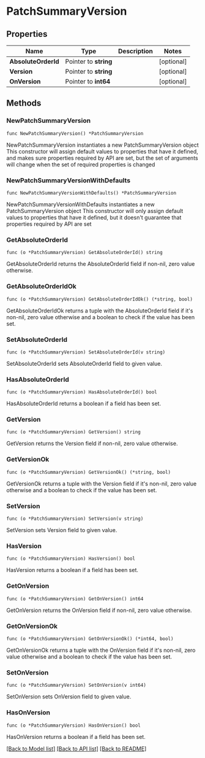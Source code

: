 # PatchSummaryVersion

## Properties

Name | Type | Description | Notes
------------ | ------------- | ------------- | -------------
**AbsoluteOrderId** | Pointer to **string** |  | [optional] 
**Version** | Pointer to **string** |  | [optional] 
**OnVersion** | Pointer to **int64** |  | [optional] 

## Methods

### NewPatchSummaryVersion

`func NewPatchSummaryVersion() *PatchSummaryVersion`

NewPatchSummaryVersion instantiates a new PatchSummaryVersion object
This constructor will assign default values to properties that have it defined,
and makes sure properties required by API are set, but the set of arguments
will change when the set of required properties is changed

### NewPatchSummaryVersionWithDefaults

`func NewPatchSummaryVersionWithDefaults() *PatchSummaryVersion`

NewPatchSummaryVersionWithDefaults instantiates a new PatchSummaryVersion object
This constructor will only assign default values to properties that have it defined,
but it doesn't guarantee that properties required by API are set

### GetAbsoluteOrderId

`func (o *PatchSummaryVersion) GetAbsoluteOrderId() string`

GetAbsoluteOrderId returns the AbsoluteOrderId field if non-nil, zero value otherwise.

### GetAbsoluteOrderIdOk

`func (o *PatchSummaryVersion) GetAbsoluteOrderIdOk() (*string, bool)`

GetAbsoluteOrderIdOk returns a tuple with the AbsoluteOrderId field if it's non-nil, zero value otherwise
and a boolean to check if the value has been set.

### SetAbsoluteOrderId

`func (o *PatchSummaryVersion) SetAbsoluteOrderId(v string)`

SetAbsoluteOrderId sets AbsoluteOrderId field to given value.

### HasAbsoluteOrderId

`func (o *PatchSummaryVersion) HasAbsoluteOrderId() bool`

HasAbsoluteOrderId returns a boolean if a field has been set.

### GetVersion

`func (o *PatchSummaryVersion) GetVersion() string`

GetVersion returns the Version field if non-nil, zero value otherwise.

### GetVersionOk

`func (o *PatchSummaryVersion) GetVersionOk() (*string, bool)`

GetVersionOk returns a tuple with the Version field if it's non-nil, zero value otherwise
and a boolean to check if the value has been set.

### SetVersion

`func (o *PatchSummaryVersion) SetVersion(v string)`

SetVersion sets Version field to given value.

### HasVersion

`func (o *PatchSummaryVersion) HasVersion() bool`

HasVersion returns a boolean if a field has been set.

### GetOnVersion

`func (o *PatchSummaryVersion) GetOnVersion() int64`

GetOnVersion returns the OnVersion field if non-nil, zero value otherwise.

### GetOnVersionOk

`func (o *PatchSummaryVersion) GetOnVersionOk() (*int64, bool)`

GetOnVersionOk returns a tuple with the OnVersion field if it's non-nil, zero value otherwise
and a boolean to check if the value has been set.

### SetOnVersion

`func (o *PatchSummaryVersion) SetOnVersion(v int64)`

SetOnVersion sets OnVersion field to given value.

### HasOnVersion

`func (o *PatchSummaryVersion) HasOnVersion() bool`

HasOnVersion returns a boolean if a field has been set.


[[Back to Model list]](../README.md#documentation-for-models) [[Back to API list]](../README.md#documentation-for-api-endpoints) [[Back to README]](../README.md)



